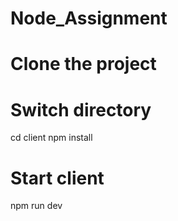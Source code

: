# Node_Assignment

# Clone the project

# Switch directory

cd client
npm install

# Start client

npm run dev
